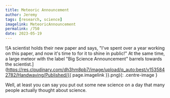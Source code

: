 ```yaml
---
title: Meteoric Announcement
author: Jeremy
tags: [research, science]
imagelink: MeteoricAnnouncement
permalink: /750
date: 2023-05-19
---
```


![A scientist holds their new paper and says, "I've spent over a year working on this paper, and now it's time to for it to shine in public!" At the same time, a large meteor with the label "Big Science Announcement" barrels towards the scientist.](https://res.cloudinary.com/dh3hm8pb7/image/upload/q_auto:best/v1535842782/Handwaving/Published/{{ page.imagelink }}.png){: .centre-image }

Well, at least you can say you put out some new science on a day that many people actually thought about science.
